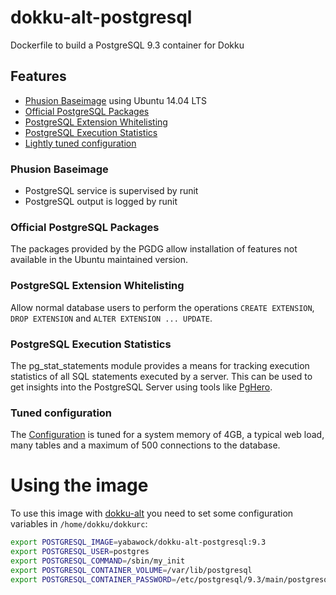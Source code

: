 # dokku-alt-postgresql

Dockerfile to build a PostgreSQL 9.3 container for Dokku

## Features

* [Phusion Baseimage](https://github.com/phusion/baseimage-docker) using Ubuntu 14.04 LTS
* [Official PostgreSQL Packages](http://wiki.postgresql.org/wiki/Apt)
* [PostgreSQL Extension Whitelisting](https://github.com/dimitri/pgextwlist)
* [PostgreSQL Execution Statistics](http://www.postgresql.org/docs/9.3/static/pgstatstatements.html)
* [Lightly tuned configuration](https://github.com/yabawock/dokku-alt-postgresql/blob/develop/configs/postgresql.conf)

### Phusion Baseimage

* PostgreSQL service is supervised by runit
* PostgreSQL output is logged by runit

### Official PostgreSQL Packages

The packages provided by the PGDG allow installation of features not available in the Ubuntu maintained version.

### PostgreSQL Extension Whitelisting

Allow normal database users to perform the operations `CREATE EXTENSION`, `DROP EXTENSION` and `ALTER EXTENSION ... UPDATE`.

### PostgreSQL Execution Statistics

The pg_stat_statements module provides a means for tracking execution statistics of all SQL statements executed by a server.
This can be used to get insights into the PostgreSQL Server using tools like [PgHero](https://github.com/ankane/pghero).

### Tuned configuration

The [Configuration](https://github.com/yabawock/dokku-alt-postgresql/blob/develop/configs/postgresql.conf) is tuned for
a system memory of 4GB, a typical web load, many tables and a maximum of 500 connections to the database.

# Using the image

To use this image with [dokku-alt](https://github.com/dokku-alt/dokku-alt) you need to set some configuration variables in `/home/dokku/dokkurc`:

```bash
export POSTGRESQL_IMAGE=yabawock/dokku-alt-postgresql:9.3
export POSTGRESQL_USER=postgres
export POSTGRESQL_COMMAND=/sbin/my_init
export POSTGRESQL_CONTAINER_VOLUME=/var/lib/postgresql
export POSTGRESQL_CONTAINER_PASSWORD=/etc/postgresql/9.3/main/postgresql.password
```
